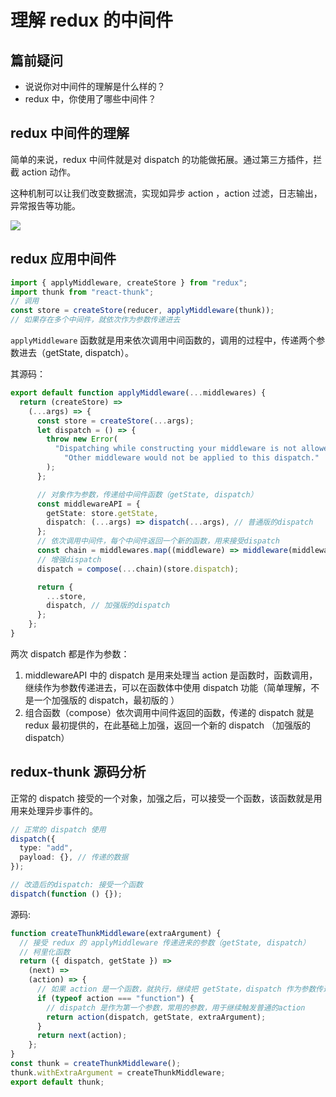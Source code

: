 # 理解 redux 的中间件

## 篇前疑问

- 说说你对中间件的理解是什么样的？
- redux 中，你使用了哪些中间件？

## redux 中间件的理解

简单的来说，redux 中间件就是对 dispatch 的功能做拓展。通过第三方插件，拦截 action 动作。

这种机制可以让我们改变数据流，实现如异步 action ，action 过滤，日志输出，异常报告等功能。

<img src="/images/frames/react/redux_02.png" />

## redux 应用中间件

```ts
import { applyMiddleware, createStore } from "redux";
import thunk from "react-thunk";
// 调用
const store = createStore(reducer, applyMiddleware(thunk));
// 如果存在多个中间件，就依次作为参数传递进去
```

`applyMiddleware` 函数就是用来依次调用中间函数的，调用的过程中，传递两个参数进去（getState, dispatch）。

其源码：

```ts
export default function applyMiddleware(...middlewares) {
  return (createStore) =>
    (...args) => {
      const store = createStore(...args);
      let dispatch = () => {
        throw new Error(
          "Dispatching while constructing your middleware is not allowed. " +
            "Other middleware would not be applied to this dispatch."
        );
      };

      // 对象作为参数，传递给中间件函数（getState, dispatch）
      const middlewareAPI = {
        getState: store.getState,
        dispatch: (...args) => dispatch(...args), // 普通版的dispatch
      };
      // 依次调用中间件，每个中间件返回一个新的函数，用来接受dispatch
      const chain = middlewares.map((middleware) => middleware(middlewareAPI));
      // 增强dispatch
      dispatch = compose(...chain)(store.dispatch);

      return {
        ...store,
        dispatch, // 加强版的dispatch
      };
    };
}
```

两次 dispatch 都是作为参数：

1. middlewareAPI 中的 dispatch 是用来处理当 action 是函数时，函数调用，继续作为参数传递进去，可以在函数体中使用 dispatch 功能（简单理解，不是一个加强版的 dispatch，最初版的 ）
2. 组合函数（compose）依次调用中间件返回的函数，传递的 dispatch 就是 redux 最初提供的，在此基础上加强，返回一个新的 dispatch （加强版的 dispatch）

## redux-thunk 源码分析

正常的 dispatch 接受的一个对象，加强之后，可以接受一个函数，该函数就是用用来处理异步事件的。

```ts
// 正常的 dispatch 使用
dispatch({
  type: "add",
  payload: {}, // 传递的数据
});

// 改造后的dispatch: 接受一个函数
dispatch(function () {});
```

源码:

```ts
function createThunkMiddleware(extraArgument) {
  // 接受 redux 的 applyMiddleware 传递进来的参数（getState, dispatch）
  // 柯里化函数
  return ({ dispatch, getState }) =>
    (next) =>
    (action) => {
      // 如果 action 是一个函数，就执行，继续把 getState，dispatch 作为参数传递进去
      if (typeof action === "function") {
        // dispatch 是作为第一个参数，常用的参数，用于继续触发普通的action
        return action(dispatch, getState, extraArgument);
      }
      return next(action);
    };
}
const thunk = createThunkMiddleware();
thunk.withExtraArgument = createThunkMiddleware;
export default thunk;
```
